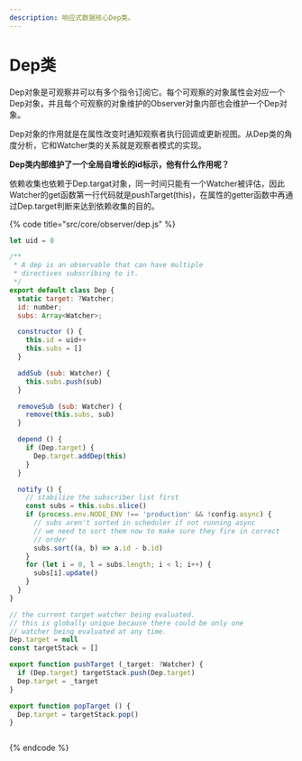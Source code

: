 ```yaml
---
description: 响应式数据核心Dep类。
---
```


# Dep类

Dep对象是可观察并可以有多个指令订阅它。每个可观察的对象属性会对应一个Dep对象，并且每个可观察的对象维护的Observer对象内部也会维护一个Dep对象。

Dep对象的作用就是在属性改变时通知观察者执行回调或更新视图。从Dep类的角度分析，它和Watcher类的关系就是观察者模式的实现。

**Dep类内部维护了一个全局自增长的id标示，他有什么作用呢？**

依赖收集也依赖于Dep.targat对象，同一时间只能有一个Watcher被评估，因此Watcher的get函数第一行代码就是pushTarget\(this\)，在属性的getter函数中再通过Dep.target判断来达到依赖收集的目的。

{% code title="src/core/observer/dep.js" %}
```javascript
let uid = 0

/**
 * A dep is an observable that can have multiple
 * directives subscribing to it.
 */
export default class Dep {
  static target: ?Watcher;
  id: number;
  subs: Array<Watcher>;

  constructor () {
    this.id = uid++
    this.subs = []
  }

  addSub (sub: Watcher) {
    this.subs.push(sub)
  }

  removeSub (sub: Watcher) {
    remove(this.subs, sub)
  }

  depend () {
    if (Dep.target) {
      Dep.target.addDep(this)
    }
  }

  notify () {
    // stabilize the subscriber list first
    const subs = this.subs.slice()
    if (process.env.NODE_ENV !== 'production' && !config.async) {
      // subs aren't sorted in scheduler if not running async
      // we need to sort them now to make sure they fire in correct
      // order
      subs.sort((a, b) => a.id - b.id)
    }
    for (let i = 0, l = subs.length; i < l; i++) {
      subs[i].update()
    }
  }
}

// the current target watcher being evaluated.
// this is globally unique because there could be only one
// watcher being evaluated at any time.
Dep.target = null
const targetStack = []

export function pushTarget (_target: ?Watcher) {
  if (Dep.target) targetStack.push(Dep.target)
  Dep.target = _target
}

export function popTarget () {
  Dep.target = targetStack.pop()
}



```
{% endcode %}

